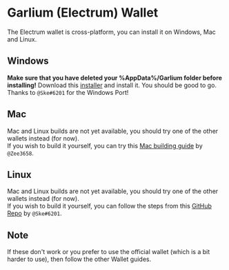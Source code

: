 # Garlium (Electrum) Wallet
The Electrum wallet is cross-platform, you can install it on Windows, Mac and Linux.

## Windows
**Make sure that you have deleted your %AppData%/Garlium folder before installing!**
Download this [installer](http://f.ske.wtf/garlium/garlium-3.0.3.1-137-gf09ee4d-setup.exe) and install it. You should be good to go.  
Thanks to `@Ske#6201` for the Windows Port!

## Mac
Mac and Linux builds are not yet available, you should try one of the other wallets instead (for now).  
If you wish to build it yourself, you can try this [Mac building guide](https://pastebin.com/U5dmBJEN) by `@Zee3658`.

## Linux
Mac and Linux builds are not yet available, you should try one of the other wallets instead (for now).  
If you wish to build it yourself, you can follow the steps from this [GitHub Repo](https://github.com/xSke/garlium) by `@Ske#6201`.  

## Note
If these don't work or you prefer to use the official wallet (which is a bit harder to use), then follow the other Wallet guides.
